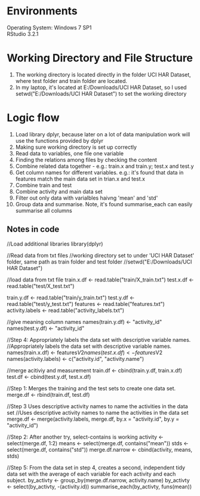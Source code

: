 # Environments
Operating System: Windows 7 SP1 <br />
RStudio 3.2.1

# Working Directory and File Structure
1. The working directory is located directly in the folder UCI HAR Dataset, where test folder and train folder are located.
2. In my laptop, it's located at E:/Downloads/UCI HAR Dataset, so I used setwd("E:/Downloads/UCI HAR Dataset") to set the working directory

# Logic flow
1. Load library dplyr, because later on a lot of data manipulation work will use the functions provided by dplyr
2. Making sure working directory is set up correctly
3. Read data to variables,  one file one variable
4. Finding the relations among files by checking the content
5. Combine related data together - e.g.: train.x and train.y; test.x and test.y
6. Get column names for different variables. e.g.: it's found that data in features match the main data set in trian.x and test.x
7. Combine train and test
8. Combine activity and main data set
9. Filter out only data with varialbles haivng 'mean' and 'std'
10. Group data and summarise.  Note, it's found summarise_each can easily summarise all columns

Notes in code
--
//Load additional libraries
library(dplyr)

//Read data from txt files
//working directory set to under 'UCI HAR Dataset' folder, same path as train folder and test folder
//setwd("E:/Downloads/UCI HAR Dataset")

//load data from txt file
train.x.df <- read.table("train/X_train.txt")
test.x.df <- read.table("test/X_test.txt")

train.y.df <- read.table("train/y_train.txt")
test.y.df <- read.table("test/y_test.txt")
features <- read.table("features.txt")
activity.labels <- read.table("activity_labels.txt")

//give meaning column names
names(train.y.df) <- "activity_id"
names(test.y.df) <- "activity_id"

//Step 4: Appropriately labels the data set with descriptive variable names. 
//Appropriately labels the data set with descriptive variable names. 
names(train.x.df) <- features$V2
names(test.x.df) <- features$V2
names(activity.labels) <- c("activity.id", "activity.name")

//merge acitiviy and measurement
train.df <- cbind(train.y.df, train.x.df)
test.df <- cbind(test.y.df, test.x.df)

//Step 1: Merges the training and the test sets to create one data set.
merge.df <- rbind(train.df, test.df)

//Step 3 Uses descriptive activity names to name the activities in the data set
//Uses descriptive activity names to name the activities in the data set
merge.df <- merge(activity.labels, merge.df, by.x = "activity.id", by.y = "activity_id")

//Step 2: After another try, select-contains is working
activity <- select(merge.df, 1:2)
means <- select(merge.df, contains("mean"))
stds <- select(merge.df, contains("std"))
merge.df.narrow <- cbind(activity, means, stds)

//Step 5: From the data set in step 4, creates a second, independent tidy data set with the average of each variable for each activity and each subject.
by_activty <- group_by(merge.df.narrow, activity.name)
by_activty <- select(by_activty, -(activity.id))
summarise_each(by_activty, funs(mean))
